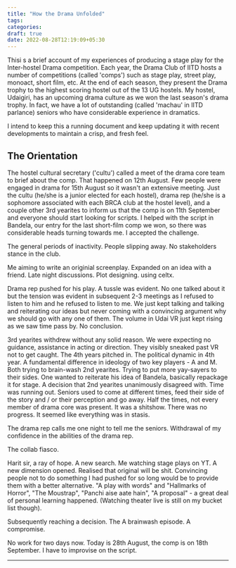 ```yaml
---
title: "How the Drama Unfolded"
tags:
categories: 
draft: true
date: 2022-08-28T12:19:09+05:30
---
```


Thisi s a brief account of my experiences of producing a stage play for the Inter-hostel Drama competition. Each year, the Drama Club of IITD hosts a number of competitions (called 'comps') such as stage play, street play, monoact, short film, etc. At the end of each season, they present the Drama trophy to the highest scoring hostel out of the 13 UG hostels. My hostel, Udaigiri, has an upcoming drama culture as we won the last season's drama trophy. In fact, we have a lot of outstanding (called 'machau' in IITD parlance) seniors who have considerable experience in dramatics.   

I intend to keep this a running document and keep updating it with recent developments to maintain a crisp, and fresh feel.   

## The Orientation   

The hostel cultural secretary ('cultu') called a meet of the drama core team to brief about the comp. That happened on 12th August. Few people were engaged in drama for 15th August so it wasn't an extensive meeting. Just the cultu (he/she is a junior elected for each hostel), drama rep (he/she is a sophomore associated with each BRCA club at the hostel level), and a couple other 3rd yearites to inform us that the comp is on 11th September and everyone should start looking for scripts. I helped with the script in Bandela, our entry for the last short-film comp we won, so there was considerable heads turning towards me. I accepted the challenge.   

The general periods of inactivity. People slipping away. No stakeholders stance in the club.

Me aiming to write an originial screenplay. Expanded on an idea with a friend. Late night discussions. Plot designing. using celtx. 

Drama rep pushed for his play. A tussle was evident. No one talked about it but the tension was evident in subsequent 2-3 meetings as I refused to listen to him and he refused to listen to me. We just kept talking and talking and reiterating our ideas but never coming with a convincing argument why we should go with any one of them. The volume in Udai VR just kept rising as we saw time pass by. No conclusion.  

3rd yearites withdrew without any solid reason. We were expecting no guidance, assistance in acting or direction. They visibly sneaked past VR not to get caught. The 4th years pitched in. The political dynamic in 4th year. A fundamental difference in ideology of two key players - A and M. Both trying to brain-wash 2nd yearites. Trying to put more yay-sayers to their sides. One wanted to reiterate his idea of Bandela, basically repackage it for stage. A decision that 2nd yearites unanimously disagreed with. Time was running out. Seniors used to come at different times, feed their side of the story and / or their perception and go away. Half the times, not every member of drama core was present. It was a shitshow. There was no progress. It seemed like everything was in stasis.  

The drama rep calls me one night to tell me the seniors. Withdrawal of my confidence in the abilities of the drama rep. 

The collab fiasco. 

Harit sir, a ray of hope. A new search. Me watching stage plays on YT. A new dimension opened. Realised that original will be shit. Convincing people not to do something I had pushed for so long would be to provide them with a better alternative. "A play with words" and "Hallmarks of Horror", "The Moustrap", "Panchi aise aate hain", "A proposal" - a great deal of personal learning happened. (Watching theater live is still on my bucket list though). 

Subsequently reaching a decision. The A brainwash episode. A compromise. 

No work for two days now. Today is 28th August, the comp is on 18th September. I have to improvise on the script.

---

